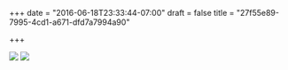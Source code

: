 +++
date = "2016-06-18T23:33:44-07:00"
draft = false
title = "27f55e89-7995-4cd1-a671-dfd7a7994a90"

+++

![](https://d17enza3bfujl8.cloudfront.net/DSCF3668.jpg)
![](https://d17enza3bfujl8.cloudfront.net/DSCF3716.jpg)
